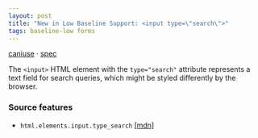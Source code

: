 ```yaml
---
layout: post
title: "New in Low Baseline Support: <input type=\"search\">"
tags: baseline-low forms
---
```


[caniuse](https://caniuse.com/?search=search-input-type) · [spec](https://html.spec.whatwg.org/multipage/input.html#text-(type=text)-state-and-search-state-(type=search))

The `<input>` HTML element with the `type="search"` attribute represents a text field for search queries, which might be styled differently by the browser.

### Source features

- ``html.elements.input.type_search`` [[mdn]](https://developer.mozilla.org/en-US/search?q=html.elements.input.type_search)

